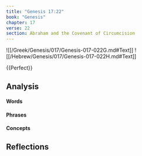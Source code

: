 ```yaml
---
title: "Genesis 17:22"
book: "Genesis"
chapter: 17
verse: 22
section: Abraham and the Covenant of Circumcision
---
```

![[/Greek/Genesis/017/Genesis-017-022G.md#Text]]
![[/Hebrew/Genesis/017/Genesis-017-022H.md#Text]]

{{Perfect}}

## Analysis

#### Words

#### Phrases

#### Concepts

## Reflections
